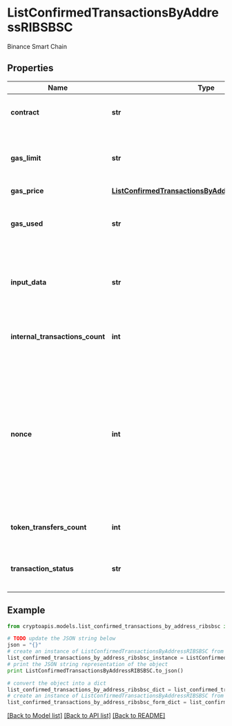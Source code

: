 # ListConfirmedTransactionsByAddressRIBSBSC

Binance Smart Chain

## Properties
Name | Type | Description | Notes
------------ | ------------- | ------------- | -------------
**contract** | **str** | Represents the specific transaction contract. | [optional] 
**gas_limit** | **str** | Represents the amount of gas used by this specific transaction alone. | 
**gas_price** | [**ListConfirmedTransactionsByAddressRIBSBSCGasPrice**](ListConfirmedTransactionsByAddressRIBSBSCGasPrice.md) |  | 
**gas_used** | **str** | Represents the exact unit of gas that was used for the transaction. | 
**input_data** | **str** | Represents additional information that is required for the transaction. | [optional] 
**internal_transactions_count** | **int** | Represents the total internal transactions count. | 
**nonce** | **int** | Represents the sequential running number for an address, starting from 0 for the first transaction. E.g., if the nonce of a transaction is 10, it would be the 11th transaction sent from the sender&#39;s address. | 
**token_transfers_count** | **int** | Represents the total token transfers count. | 
**transaction_status** | **str** | String representation of the transaction status | 

## Example

```python
from cryptoapis.models.list_confirmed_transactions_by_address_ribsbsc import ListConfirmedTransactionsByAddressRIBSBSC

# TODO update the JSON string below
json = "{}"
# create an instance of ListConfirmedTransactionsByAddressRIBSBSC from a JSON string
list_confirmed_transactions_by_address_ribsbsc_instance = ListConfirmedTransactionsByAddressRIBSBSC.from_json(json)
# print the JSON string representation of the object
print ListConfirmedTransactionsByAddressRIBSBSC.to_json()

# convert the object into a dict
list_confirmed_transactions_by_address_ribsbsc_dict = list_confirmed_transactions_by_address_ribsbsc_instance.to_dict()
# create an instance of ListConfirmedTransactionsByAddressRIBSBSC from a dict
list_confirmed_transactions_by_address_ribsbsc_form_dict = list_confirmed_transactions_by_address_ribsbsc.from_dict(list_confirmed_transactions_by_address_ribsbsc_dict)
```
[[Back to Model list]](../README.md#documentation-for-models) [[Back to API list]](../README.md#documentation-for-api-endpoints) [[Back to README]](../README.md)


